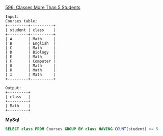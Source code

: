 [596. Classes More Than 5 Students](https://leetcode.com/problems/classes-more-than-5-students/description/)


```
Input: 
Courses table:
+---------+----------+
| student | class    |
+---------+----------+
| A       | Math     |
| B       | English  |
| C       | Math     |
| D       | Biology  |
| E       | Math     |
| F       | Computer |
| G       | Math     |
| H       | Math     |
| I       | Math     |
+---------+----------+

Output: 
+---------+
| class   |
+---------+
| Math    |
+---------+
```
**MySql**
```sql
SELECT class FROM Courses GROUP BY class HAVING COUNT(student) >= 5
```

